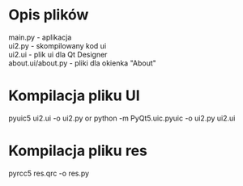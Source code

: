 # Opis plików
main.py - aplikacja  
ui2.py - skompilowany kod ui  
ui2.ui - plik ui dla Qt Designer  
about.ui/about.py - pliki dla okienka "About"  

# Kompilacja pliku UI 

pyuic5 ui2.ui -o ui2.py
or
python -m PyQt5.uic.pyuic -o ui2.py ui2.ui

# Kompilacja pliku res
pyrcc5 res.qrc -o res.py
